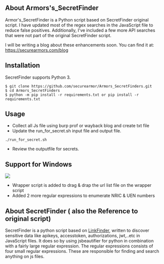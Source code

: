 ## About Armors's_SecretFinder

Armor's_SecretFinder is a Python script based on SecretFinder original script. I have updated most of the regex searches in the JavaScript file to reduce false positives. Additionally, I've included a few more API searches that were not part of the original SecretFinder script.

I will be writing a blog about these enhancements soon. You can find it at: https://securearmors.com/blog

## Installation

SecretFinder supports Python 3.

```
$ git clone https://github.com/securearmor/Armors_SecretFinders.git
$ cd Armors_SecretFinders
$ python -m pip install -r requirements.txt or pip install -r requirements.txt
```
## Usage

- Collect all Js file using burp prof or wayback blog and create txt file
- Update the run_for_secret.sh input file and output file.

`./run_for_secret.sh`

- Review the outputfile for secrets.

## Support for Windows
<kbd>![](Images/Flow.gif)</kbd>

- Wrapper script is added to drag & drap the url list file on the wrapper script
- Added 2 more regular expressions to enumerate NRIC & UEN numbers

## About SecretFinder ( also the Reference to original script)

SecretFinder is a python script based on [LinkFinder](https://github.com/GerbenJavado/LinkFinder), written to discover sensitive data like apikeys, accesstoken, authorizations, jwt,..etc in JavaScript files. It does so by using jsbeautifier for python in combination with a fairly large regular expression. The regular expressions consists of four small regular expressions. These are responsible for finding and search anything on js files.

